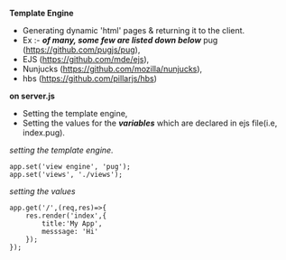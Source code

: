 **Template Engine**

- Generating dynamic 'html' pages & returning it to the client.
- Ex :- ***of many, some few are listed down below***
  pug (https://github.com/pugjs/pug),
- EJS (https://github.com/mde/ejs),
- Nunjucks (https://github.com/mozilla/nunjucks),
- hbs (https://github.com/pillarjs/hbs)


**on server.js**
- Setting the template engine,
- Setting the values for the ***variables*** which are declared in ejs file(i.e, index.pug).

*setting the template engine.*
```
app.set('view engine', 'pug');
app.set('views', './views');
```

*setting the values*
```
app.get('/',(req,res)=>{
    res.render('index',{
        title:'My App',
        messsage: 'Hi'
    });
});
```